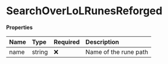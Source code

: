# SearchOverLoLRunesReforged

**Properties**

| Name | Type   | Required | Description           |
| :--- | :----- | :------- | :-------------------- |
| name | string | ❌       | Name of the rune path |

<!-- This file was generated by liblab | https://liblab.com/ -->

